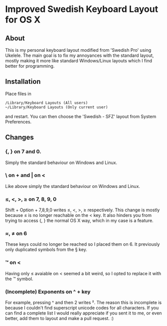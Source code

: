 # Improved Swedish Keyboard Layout for OS X

## About

This is my personal keyboard layout modified from 'Swedish Pro' using Ukelele. The main goal is to fix my annoyances with the standard layout, mostly making it more like standard Windows/Linux layouts which I find better for programming.

## Installation

Place files in

	/Library/Keyboard Layouts (All users)
	~/Library/Keyboard Layouts (Only current user)
	
and restart. You can then choose the 'Swedish - SFZ' layout from System Preferences.

## Changes

### {, } on 7 and 0.

Simply the standard behaviour on Windows and Linux.

### \ on + and | on <

Like above simply the standard behaviour on Windows and Linux.

### ≤, <, >, ≥ on 7, 8, 9, 0

Shift + Option + 7,8,9,0 writes ≤, <, >, ≥ respectively. This change is mostly because ≤ is no longer reachable on the < key. It also hinders you from trying to access {, } the normal OS X way, which in my case is a feature.

### ≈, ≠ on 6

These keys could no longer be reached so I placed them on 6. It previously only duplicated symbols from the § key.

### ™ on <

Having only ≤ avaiable on < seemed a bit weird, so I opted to replace it with the ™ symbol.

### (Incomplete) Exponents on ^ + key

For example, pressing ^ and then 2 writes ². The reason this is incomplete is because I couldn't find superscript unicode codes for all characters. If you can find a complete list I would really appreciate if you sent it to me, or even better, add them to layout and make a pull request. :)